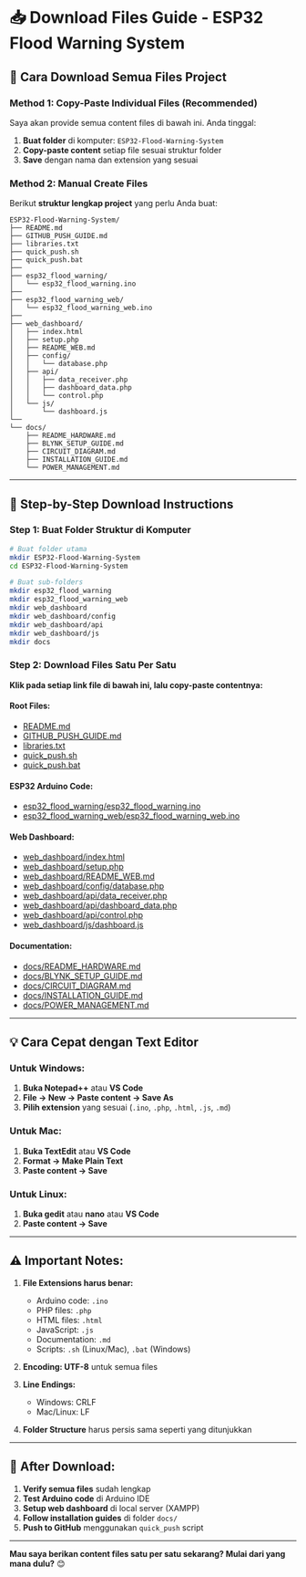 # 📥 Download Files Guide - ESP32 Flood Warning System

## 🎯 **Cara Download Semua Files Project**

### **Method 1: Copy-Paste Individual Files (Recommended)**

Saya akan provide semua content files di bawah ini. Anda tinggal:
1. **Buat folder** di komputer: `ESP32-Flood-Warning-System`
2. **Copy-paste content** setiap file sesuai struktur folder
3. **Save** dengan nama dan extension yang sesuai

### **Method 2: Manual Create Files**

Berikut **struktur lengkap project** yang perlu Anda buat:

```
ESP32-Flood-Warning-System/
├── README.md
├── GITHUB_PUSH_GUIDE.md
├── libraries.txt
├── quick_push.sh
├── quick_push.bat
├── 
├── esp32_flood_warning/
│   └── esp32_flood_warning.ino
├── 
├── esp32_flood_warning_web/
│   └── esp32_flood_warning_web.ino
├── 
├── web_dashboard/
│   ├── index.html
│   ├── setup.php
│   ├── README_WEB.md
│   ├── config/
│   │   └── database.php
│   ├── api/
│   │   ├── data_receiver.php
│   │   ├── dashboard_data.php
│   │   └── control.php
│   └── js/
│       └── dashboard.js
└── 
└── docs/
    ├── README_HARDWARE.md
    ├── BLYNK_SETUP_GUIDE.md
    ├── CIRCUIT_DIAGRAM.md
    ├── INSTALLATION_GUIDE.md
    └── POWER_MANAGEMENT.md
```

---

## 📂 **Step-by-Step Download Instructions**

### **Step 1: Buat Folder Struktur di Komputer**

```bash
# Buat folder utama
mkdir ESP32-Flood-Warning-System
cd ESP32-Flood-Warning-System

# Buat sub-folders
mkdir esp32_flood_warning
mkdir esp32_flood_warning_web  
mkdir web_dashboard
mkdir web_dashboard/config
mkdir web_dashboard/api
mkdir web_dashboard/js
mkdir docs
```

### **Step 2: Download Files Satu Per Satu**

**Klik pada setiap link file di bawah ini, lalu copy-paste contentnya:**

#### **Root Files:**
- [README.md](#readme-md)
- [GITHUB_PUSH_GUIDE.md](#github-push-guide-md) 
- [libraries.txt](#libraries-txt)
- [quick_push.sh](#quick-push-sh)
- [quick_push.bat](#quick-push-bat)

#### **ESP32 Arduino Code:**
- [esp32_flood_warning/esp32_flood_warning.ino](#esp32-original-ino)
- [esp32_flood_warning_web/esp32_flood_warning_web.ino](#esp32-web-ino)

#### **Web Dashboard:**
- [web_dashboard/index.html](#web-index-html)
- [web_dashboard/setup.php](#web-setup-php)
- [web_dashboard/README_WEB.md](#web-readme-md)
- [web_dashboard/config/database.php](#web-database-php)
- [web_dashboard/api/data_receiver.php](#web-data-receiver-php)
- [web_dashboard/api/dashboard_data.php](#web-dashboard-data-php)
- [web_dashboard/api/control.php](#web-control-php)
- [web_dashboard/js/dashboard.js](#web-dashboard-js)

#### **Documentation:**
- [docs/README_HARDWARE.md](#docs-hardware-md)
- [docs/BLYNK_SETUP_GUIDE.md](#docs-blynk-md)
- [docs/CIRCUIT_DIAGRAM.md](#docs-circuit-md)
- [docs/INSTALLATION_GUIDE.md](#docs-installation-md)
- [docs/POWER_MANAGEMENT.md](#docs-power-md)

---

## 💡 **Cara Cepat dengan Text Editor**

### **Untuk Windows:**
1. **Buka Notepad++** atau **VS Code**
2. **File → New → Paste content → Save As**
3. **Pilih extension** yang sesuai (`.ino`, `.php`, `.html`, `.js`, `.md`)

### **Untuk Mac:**
1. **Buka TextEdit** atau **VS Code**
2. **Format → Make Plain Text**
3. **Paste content → Save**

### **Untuk Linux:**
1. **Buka gedit** atau **nano** atau **VS Code**
2. **Paste content → Save**

---

## ⚠️ **Important Notes:**

1. **File Extensions harus benar:**
   - Arduino code: `.ino`
   - PHP files: `.php`
   - HTML files: `.html`
   - JavaScript: `.js`
   - Documentation: `.md`
   - Scripts: `.sh` (Linux/Mac), `.bat` (Windows)

2. **Encoding: UTF-8** untuk semua files

3. **Line Endings:**
   - Windows: CRLF
   - Mac/Linux: LF

4. **Folder Structure** harus persis sama seperti yang ditunjukkan

---

## 🚀 **After Download:**

1. **Verify semua files** sudah lengkap
2. **Test Arduino code** di Arduino IDE
3. **Setup web dashboard** di local server (XAMPP)
4. **Follow installation guides** di folder `docs/`
5. **Push to GitHub** menggunakan `quick_push` script

---

**Mau saya berikan content files satu per satu sekarang? Mulai dari yang mana dulu?** 😊